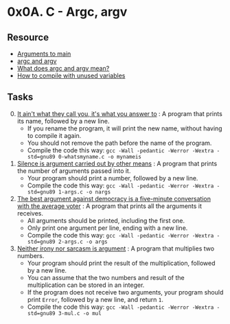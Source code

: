 # 0x0A. C - Argc, argv

## Resource

- [Arguments to main](https://publications.gbdirect.co.uk//c_book/chapter10/arguments_to_main.html)
- [argc and argv](http://crasseux.com/books/ctutorial/argc-and-argv.html)
- [What does argc and argv mean?](https://www.youtube.com/watch?v=aP1ijjeZc24)
- [How to compile with unused variables](https://www.google.com/webhp?q=unused+variable+C)

## Tasks

0. [It ain't what they call you, it's what you answer to](./0-whatsmyname.c) : A program that prints its name, followed by a new line.
	- If you rename the program, it will print the new name, without having to compile it again.
	- You should not remove the path before the name of the program.
	- Compile the code this way: `gcc -Wall -pedantic -Werror -Wextra -std=gnu89 0-whatsmyname.c -o mynameis`
1. [Silence is argument carried out by other means](./1-args.c) : A program that prints the number of arguments passed into it.
	- Your program should print a number, followed by a new line.
	- Compile the code this way: `gcc -Wall -pedantic -Werror -Wextra -std=gnu89 1-args.c -o nargs`
2. [The best argument against democracy is a five-minute conversation with the average voter](./2-args.c) : A program that prints all the arguments it receives.
	- All arguments should be printed, including the first one.
	- Only print one argument per line, ending with a new line.
	- Compile the code this way: `gcc -Wall -pedantic -Werror -Wextra -std=gnu89 2-args.c -o args`
3. [Neither irony nor sarcasm is argument](./3-mul.c) : A program that multiplies two numbers.
	- Your program should print the result of the multiplication, followed by a new line.
	- You can assume that the two numbers and result of the multiplication can be stored in an integer.
	- If the program does not receive two arguments, your program should print `Error`, followed by a new line, and return `1`.
	- Compile the code this way: `gcc -Wall -pedantic -Werror -Wextra -std=gnu89 3-mul.c -o mul`
